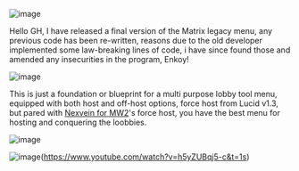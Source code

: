 ![image](https://user-images.githubusercontent.com/100650037/232347480-6d7a038d-5729-4fc9-991c-55a3b06344da.png)


Hello GH, I have released a final version of the Matrix legacy menu, any previous code has been re-written, reasons due to the old developer implemented some law-breaking lines of code, i have since found those and amended any insecurities in the program, Enkoy!

![image](https://user-images.githubusercontent.com/100650037/232347535-042aaa93-b3ae-4c79-90f7-fa99ba9bc9a3.png)

This is just a foundation or blueprint for a multi purpose lobby tool menu, equipped with both host and off-host options, force host from Lucid v1.3, but pared with [Nexvein for MW2](https://github.com/Zcxq/MW2-ACSM-Source)'s force host, you have the best menu for hosting and conquering the loobbies. 

![image](https://user-images.githubusercontent.com/100650037/232348241-63af6e19-efee-42a7-9f08-127775b9a707.png)

![image](https://user-images.githubusercontent.com/100650037/232348588-3617cb74-c8ad-4949-908a-e0933c257bae.png)(https://www.youtube.com/watch?v=h5yZUBqj5-c&t=1s)
